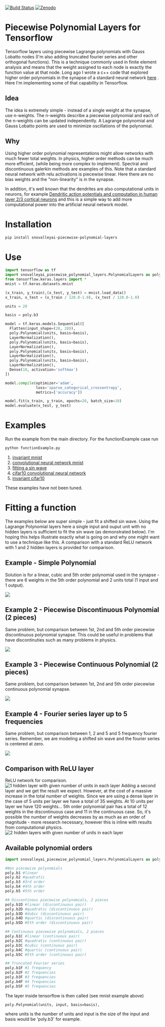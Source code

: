 [![Build Status](https://travis-ci.org/jloveric/piecewise-polynomial-layers.svg?branch=master)](https://travis-ci.org/jloveric/piecewise-polynomial-layers)
[![Zenodo](https://zenodo.org/badge/DOI/10.5281/zenodo.3628932.svg)](https://zenodo.org/record/3628932#.Xi-RAd-YXRY)
# Piecewise Polynomial Layers for Tensorflow
Tensorflow layers using piecewise Lagrange polynomials with Gauss Lobatto nodes (I'm also adding truncated fourier series and other orthogonal functions).  This is a technique commonly used in finite element
analysis and means that the weight assigned to each node is exactly the function value at that node.  Long ago I wrote a c++ code that explored higher 
order polynomials in the synapse of a standard neural network [here](https://www.researchgate.net/publication/276923198_Discontinuous_Piecewise_Polynomial_Neural_Networks) .  Here I'm implementing some of that capability in Tensorflow.

## Idea

The idea is extremely simple - instead of a single weight at the synapse, use n-weights.  The n-weights describe a piecewise polynomial and each of the n-weights can be updated independently.  A Lagrange polynomial and Gauss Lobatto points are used to minimize oscillations of the polynomial.

## Why

Using higher order polynomial representations might allow networks with much fewer total weights. In physics, higher order methods
can be much more efficient, (while being more complex to implement). Spectral and discontinuous galerkin methods are examples of this.  Note that a standard neural network with relu activations is piecewise linear.  Here there are no bias weights and the "non-linearity" is in the synapse. 

In addition, it's well known that the dendrites are also computational units in neurons, for example [Dendritic action potentials and computation in human layer 2/3 cortical neurons](https://science.sciencemag.org/content/367/6473/83) and this is a simple way to add more computational power into the artificial neural network model.

# Installation

```bash
pip install snovalleyai-piecewise-polynomial-layers
```

# Use

```python
import tensorflow as tf
import snovalleyai_piecewise_polynomial_layers.PolynomialLayers as poly
from tensorflow.keras.layers import *
mnist = tf.keras.datasets.mnist

(x_train, y_train),(x_test, y_test) = mnist.load_data()
x_train, x_test = (x_train / 128.0-1.0), (x_test / 128.0-1.0)

units = 20

basis = poly.b3

model = tf.keras.models.Sequential([
  Flatten(input_shape=(28, 28)),
  poly.Polynomial(units, basis=basis),
  LayerNormalization(),
  poly.Polynomial(units, basis=basis),
  LayerNormalization(),
  poly.Polynomial(units, basis=basis),
  LayerNormalization(),
  poly.Polynomial(units, basis=basis),
  LayerNormalization(),
  Dense(10, activation='softmax')
])

model.compile(optimizer='adam',
              loss='sparse_categorical_crossentropy',
              metrics=['accuracy'])

model.fit(x_train, y_train, epochs=20, batch_size=10)
model.evaluate(x_test, y_test)
```

# Examples

Run the example from the main directory.  For the functionExample case run
```bash
python functionExample.py
```

1. [invariant mnist](examples/invariantMnistExample.py)
2. [convolutional neural network mnist](examples/mnistCNNExample.py)
3. [fitting a sin wave](examples/functionExample.py)
4. [cifar10 convolutional neural network](examples/cifar10CNNExample.py)
5. [invariant cifar10](examples/invariantCIFAR10Example.py)

These examples have not been tuned.

# Fitting a function

The examples below are super simple - just fit a shifted sin wave.  Using the Lagrange Polynomial layers here a single input and ouput unit with no hidden layers is sufficient to fit the sin wave (as demonstrated below).  I'm hoping this helps illustrate exactly what is going on and why one might want to use a technique like this.  A comparison with a standard ReLU network with 1 and 2 hidden layers is provided for comparison.

## Example - Simple Polynomial

Solution is for a linear, cubic and 5th order polynomial used in the synapse - there are 6 weights in the 5th order polynomial and 2 units total (1 input and 1 output).

![](sin5p.png)

## Example 2 - Piecewise Discontinuous Polynomial (2 pieces)

Same problem, but comparison between 1st, 2nd and 5th order piecewise discontinuous polynomial synapse.  This could be useful in problems that
have discontinuties such as many problems in physics.

![](sin5d.png)

## Example 3 - Piecewise Continuous Polynomial (2 pieces)

Same problem, but comparison between 1st, 2nd and 5th order piecewise continuous polynomial synapse.

![](sin5c.png)

## Example 4 - Fourier series layer up to 5 frequencies

Same problem, but comparison between 1, 2 and 5 and 5 frequency fourier series.  Remember, we are modeling a shifted sin wave and the fourier series is centered at zero.

![](sin5f.png)

## Comparison with ReLU layer

ReLU network for comparison.
![1 hidden layer with given number of units in each layer](sinRelu1.png)
Adding a second layer and we get the result we expect.  However, at the cost of a massive increase in the total number of weights.  Since we are using a dense layer in the case of 5 units per layer we have a total of 35 weights.  At 10 units per layer we have 120 weights...  5th order polynomial pair has a total of 12 weights in the discontinuous case and 11 in the continuous case.  So, it's possible the number of weights decreases by as much as an order of magnitude - more research necessary, however this is inline with results from computational physics.
![2 hidden layers with given number of units in each layer](sinRelu2.png)

## Available polynomial orders

```python
import snovalleyai_piecewise_polynomial_layers.PolynomialLayers as poly

#Non piecewise polynomials
poly.b1 #linear
poly.b2 #quadratic
poly.b3 #3rd order
boly.b4 #4th order
poly.b5 #5th order

## Discontinous piecewise polynomials, 2 pieces
poly.b1D #linear (discontinuous pair)
poly.b2D #quadratic (discontinuous pair)
poly.b3D #dubic (discontinuous pair)
poly.b4D #quartic (discontinuous pair)
poly.b5D #5th order (discontinuous pair)

## Continuous piecewise polynomials, 2 pieces
poly.b1C #linear (continuous pair)
poly.b2C #quadratic (continuous pair)
poly.b3C #cubic (continuous pair)
poly.b4C #quartic (continuous pair)
poly.b5C #5th order (continuous pair)

## Truncated Fourier series
poly.b1F #1 frequency
poly.b2F #2 frequencies
poly.b3F #3 frequencies
poly.b4F #4 frequencies
poly.b5F #5 frequencies

```
The layer inside tensorflow is then called (see mnist example above)
```
poly.Polynomial(units, input, basis=basis),
```
where units is the number of units and input is the size of the input and basis would be 'poly.b3' for example.
